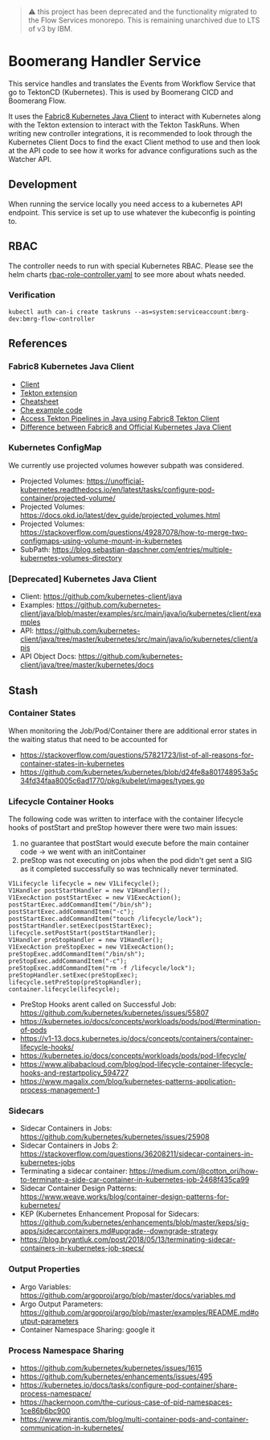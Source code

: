 > ⚠️ this project has been deprecated and the functionality migrated to the Flow Services monorepo. This is remaining unarchived due to LTS of v3 by IBM.

# Boomerang Handler Service

This service handles and translates the Events from Workflow Service that go to TektonCD (Kubernetes). This is used by Boomerang CICD and Boomerang Flow.

It uses the [Fabric8 Kubernetes Java Client](https://github.com/fabric8io/kubernetes-client) to interact with Kubernetes along with the Tekton extension to interact with the Tekton TaskRuns. When writing new controller integrations, it is recommended to look through the Kubernetes Client Docs to find the exact Client method to use and then look at the API code to see how it works for advance configurations such as the Watcher API.

## Development

When running the service locally you need access to a kubernetes API endpoint. This service is set up to use whatever the kubeconfig is pointing to.

## RBAC

The controller needs to run with special Kubernetes RBAC. Please see the helm charts [rbac-role-controller.yaml](https://github.com/boomerang-io/charts/blob/main/bmrg-flow/templates/rbac-role-controller.yaml) to see more about whats needed.

### Verification

`kubectl auth can-i create taskruns --as=system:serviceaccount:bmrg-dev:bmrg-flow-controller`

## References

### Fabric8 Kubernetes Java Client
- [Client](https://github.com/fabric8io/kubernetes-client)
- [Tekton extension](https://github.com/fabric8io/kubernetes-client/tree/master/extensions/tekton)
- [Cheatsheet](https://github.com/fabric8io/kubernetes-client/blob/master/doc/CHEATSHEET.md)
- [Che example code](https://www.programcreek.com/java-api-examples/?code=eclipse%2Fche%2Fche-master%2Finfrastructures%2Fkubernetes%2Fsrc%2Fmain%2Fjava%2Forg%2Feclipse%2Fche%2Fworkspace%2Finfrastructure%2Fkubernetes%2Fnamespace%2FKubernetesPersistentVolumeClaims.java#)
- [Access Tekton Pipelines in Java using Fabric8 Tekton Client](https://itnext.io/access-tekton-pipelines-in-java-using-fabric8-tekton-client-bd727bd5806a)
- [Difference between Fabric8 and Official Kubernetes Java Client](https://itnext.io/difference-between-fabric8-and-official-kubernetes-java-client-3e0a994fd4af)


### Kubernetes ConfigMap

We currently use projected volumes however subpath was considered.

- Projected Volumes: https://unofficial-kubernetes.readthedocs.io/en/latest/tasks/configure-pod-container/projected-volume/
- Projected Volumes: https://docs.okd.io/latest/dev_guide/projected_volumes.html
- Projected Volumes: https://stackoverflow.com/questions/49287078/how-to-merge-two-configmaps-using-volume-mount-in-kubernetes
- SubPath: https://blog.sebastian-daschner.com/entries/multiple-kubernetes-volumes-directory

### [Deprecated] Kubernetes Java Client

- Client: https://github.com/kubernetes-client/java
- Examples: https://github.com/kubernetes-client/java/blob/master/examples/src/main/java/io/kubernetes/client/examples
- API: https://github.com/kubernetes-client/java/tree/master/kubernetes/src/main/java/io/kubernetes/client/apis
- API Object Docs: https://github.com/kubernetes-client/java/tree/master/kubernetes/docs

## Stash

### Container States

When monitoring the Job/Pod/Container there are additional error states in the waiting status that need to be accounted for

- https://stackoverflow.com/questions/57821723/list-of-all-reasons-for-container-states-in-kubernetes
- https://github.com/kubernetes/kubernetes/blob/d24fe8a801748953a5c34fd34faa8005c6ad1770/pkg/kubelet/images/types.go

### Lifecycle Container Hooks

The following code was written to interface with the container lifecycle hooks of postStart and preStop however there were two main issues:
1. no guarantee that postStart would execute before the main container code -> we went with an initContainer
2. preStop was not executing on jobs when the pod didn't get sent a SIG as it completed successfully so was technically never terminated.

```
V1Lifecycle lifecycle = new V1Lifecycle();
V1Handler postStartHandler = new V1Handler();
V1ExecAction postStartExec = new V1ExecAction();
postStartExec.addCommandItem("/bin/sh");
postStartExec.addCommandItem("-c");
postStartExec.addCommandItem("touch /lifecycle/lock");
postStartHandler.setExec(postStartExec);
lifecycle.setPostStart(postStartHandler);
V1Handler preStopHandler = new V1Handler();
V1ExecAction preStopExec = new V1ExecAction();
preStopExec.addCommandItem("/bin/sh");
preStopExec.addCommandItem("-c");
preStopExec.addCommandItem("rm -f /lifecycle/lock");
preStopHandler.setExec(preStopExec);
lifecycle.setPreStop(preStopHandler);
container.lifecycle(lifecycle);
```

- PreStop Hooks arent called on Successful Job: https://github.com/kubernetes/kubernetes/issues/55807
- https://kubernetes.io/docs/concepts/workloads/pods/pod/#termination-of-pods
- https://v1-13.docs.kubernetes.io/docs/concepts/containers/container-lifecycle-hooks/
- https://kubernetes.io/docs/concepts/workloads/pods/pod-lifecycle/
- https://www.alibabacloud.com/blog/pod-lifecycle-container-lifecycle-hooks-and-restartpolicy_594727
- https://www.magalix.com/blog/kubernetes-patterns-application-process-management-1

### Sidecars

- Sidecar Containers in Jobs: https://github.com/kubernetes/kubernetes/issues/25908
- Sidecar Containers in Jobs 2: https://stackoverflow.com/questions/36208211/sidecar-containers-in-kubernetes-jobs
- Terminating a sidecar container: https://medium.com/@cotton_ori/how-to-terminate-a-side-car-container-in-kubernetes-job-2468f435ca99
- Sidecar Container Design Patterns: https://www.weave.works/blog/container-design-patterns-for-kubernetes/
- KEP (Kubernetes Enhancement Proposal for Sidecars: https://github.com/kubernetes/enhancements/blob/master/keps/sig-apps/sidecarcontainers.md#upgrade--downgrade-strategy
- https://blog.bryantluk.com/post/2018/05/13/terminating-sidecar-containers-in-kubernetes-job-specs/

### Output Properties
- Argo Variables: https://github.com/argoproj/argo/blob/master/docs/variables.md
- Argo Output Parameters: https://github.com/argoproj/argo/blob/master/examples/README.md#output-parameters
- Container Namespace Sharing: google it

### Process Namespace Sharing
- https://github.com/kubernetes/kubernetes/issues/1615
- https://github.com/kubernetes/enhancements/issues/495
- https://kubernetes.io/docs/tasks/configure-pod-container/share-process-namespace/
- https://hackernoon.com/the-curious-case-of-pid-namespaces-1ce86b6bc900
- https://www.mirantis.com/blog/multi-container-pods-and-container-communication-in-kubernetes/

